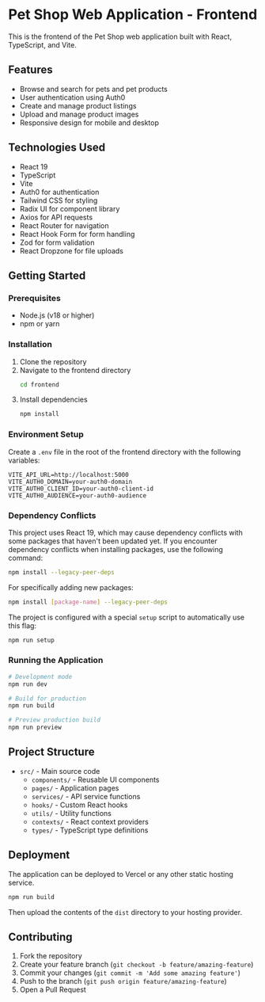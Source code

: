 # Pet Shop Web Application - Frontend

This is the frontend of the Pet Shop web application built with React, TypeScript, and Vite.

## Features

- Browse and search for pets and pet products
- User authentication using Auth0
- Create and manage product listings
- Upload and manage product images
- Responsive design for mobile and desktop

## Technologies Used

- React 19
- TypeScript
- Vite
- Auth0 for authentication
- Tailwind CSS for styling
- Radix UI for component library
- Axios for API requests
- React Router for navigation
- React Hook Form for form handling
- Zod for form validation
- React Dropzone for file uploads

## Getting Started

### Prerequisites

- Node.js (v18 or higher)
- npm or yarn

### Installation

1. Clone the repository
2. Navigate to the frontend directory
   ```bash
   cd frontend
   ```
3. Install dependencies
   ```bash
   npm install
   ```
   
### Environment Setup

Create a `.env` file in the root of the frontend directory with the following variables:

```
VITE_API_URL=http://localhost:5000
VITE_AUTH0_DOMAIN=your-auth0-domain
VITE_AUTH0_CLIENT_ID=your-auth0-client-id
VITE_AUTH0_AUDIENCE=your-auth0-audience
```

### Dependency Conflicts

This project uses React 19, which may cause dependency conflicts with some packages that haven't been updated yet. If you encounter dependency conflicts when installing packages, use the following command:

```bash
npm install --legacy-peer-deps
```

For specifically adding new packages:

```bash
npm install [package-name] --legacy-peer-deps
```

The project is configured with a special `setup` script to automatically use this flag:

```bash
npm run setup
```

### Running the Application

```bash
# Development mode
npm run dev

# Build for production
npm run build

# Preview production build
npm run preview
```

## Project Structure

- `src/` - Main source code
  - `components/` - Reusable UI components
  - `pages/` - Application pages
  - `services/` - API service functions
  - `hooks/` - Custom React hooks
  - `utils/` - Utility functions
  - `contexts/` - React context providers
  - `types/` - TypeScript type definitions

## Deployment

The application can be deployed to Vercel or any other static hosting service.

```bash
npm run build
```

Then upload the contents of the `dist` directory to your hosting provider.

## Contributing

1. Fork the repository
2. Create your feature branch (`git checkout -b feature/amazing-feature`)
3. Commit your changes (`git commit -m 'Add some amazing feature'`)
4. Push to the branch (`git push origin feature/amazing-feature`)
5. Open a Pull Request
